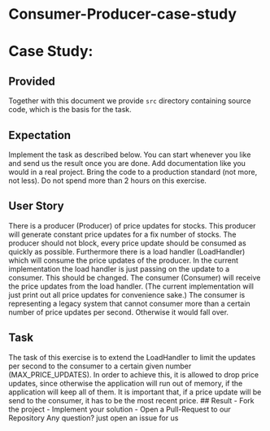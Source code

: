 # Consumer-Producer-case-study
# Case Study:  
## Provided  
Together with this document we provide `src` directory containing source code, which is the basis for the task.  
## Expectation  
Implement the task as described below. You can start whenever you like and send us the result once you are done. Add documentation like you would in a real project. Bring the code to a production standard (not more, not less). Do not spend more than 2 hours on this exercise.  
## User Story  
There is a producer (Producer) of price updates for stocks. This producer will generate constant price updates for a fix number of stocks. The producer should not block, every price update should be consumed as quickly as possible. Furthermore there is a load handler (LoadHandler) which will consume the price updates of the producer. In the current implementation the load handler is just passing on the update to a consumer. This should be changed. The consumer (Consumer) will receive the price updates from the load handler. (The current implementation will just print out all price updates for convenience sake.) The consumer is representing a legacy system that cannot consumer more than a certain number of price updates per second. Otherwise it would fall over.  
## Task  
The task of this exercise is to extend the LoadHandler to limit the updates per second to the consumer to a certain given number (MAX_PRICE_UPDATES). In order to achieve this, it is allowed to drop price updates, since otherwise the application will run out of memory, if the application will keep all of them. It is important that, if a price update will be send to the consumer, it has to be the most recent price. ## Result - Fork the project - Implement your solution - Open a Pull-Request to our Repository  Any question? just open an issue for us
